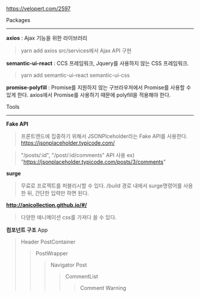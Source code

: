 https://velopert.com/2597



Packages
________
**axios** : Ajax 기능을 위한 라이브러리
>yarn add axios
>src/services에서 Ajax API 구현

**semantic-ui-react** : CCS 프레임워크, Jquery를 사용하지 않는 CSS 프레임워크. 
>yarn add semantic-ui-react semantic-ui-css

**promise-polyfill** : Promise를 지원하지 않는 구브라우저에서 Promise를 사용할 수 있게 한다. axios에서 Promise를 사용하기 때문에 polyfill을 적용해야 한다.


Tools
_____
**Fake API**
>프론트엔드에 집중하기 위해서 JSONPlceholder라는 Fake API를 사용한다. https://jsonplaceholder.typicode.com/

>"/posts/:id", "/post/:id/comments" API 사용 ex) "https://jsonplaceholder.typicode.com/posts/3/comments"

**surge**
>무료로 프로젝트를 퍼블리시할 수 있다.
>/build 경로 내에서 surge명령어를 사용한 뒤, 간단한 입력만 하면 된다.

**http://anicollection.github.io/#/**
>다양한 애니메이션 css를 가져다 쓸 수 있다.


**컴포넌트 구조**
App
>Header
>PostContainer
>>PostWrapper
>>>Navigator
>>Post
>>>>CommentList
>>>>>Comment
>>>Warning




